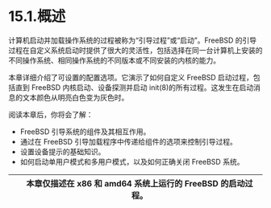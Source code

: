 # 15.1.概述

计算机启动并加载操作系统的过程被称为“引导过程”或“启动”。FreeBSD 的引导过程在自定义系统启动时提供了很大的灵活性，包括选择在同一台计算机上安装的不同操作系统、相同操作系统的不同版本或不同安装的内核的能力。

本章详细介绍了可设置的配置选项。它演示了如何自定义 FreeBSD 启动过程，包括直到 FreeBSD 内核启动、设备探测并启动 init(8)的所有过程。这发生在启动消息的文本颜色从明亮白色变为灰色时。

阅读本章后，你将会了解：

* FreeBSD 引导系统的组件及其相互作用。
* 通过在 FreeBSD 引导加载程序中传递给组件的选项来控制引导过程。
* 设置设备提示的基础知识。
* 如何启动单用户模式和多用户模式，以及如何正确关闭 FreeBSD 系统。

|  | 本章仅描述在 x86 和 amd64 系统上运行的 FreeBSD 的启动过程。|
| -- | ------------------------------------------------------------- |
